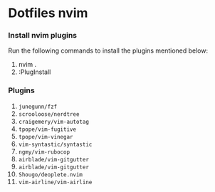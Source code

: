 # Dotfiles nvim
### Install nvim plugins
Run the following commands to install the plugins mentioned below:
1. nvim .
2. :PlugInstall

### Plugins
1. `junegunn/fzf`
2. `scrooloose/nerdtree`
3. `craigemery/vim-autotag`
4. `tpope/vim-fugitive`
5. `tpope/vim-vinegar`
6. `vim-syntastic/syntastic`
7. `ngmy/vim-rubocop`
8. `airblade/vim-gitgutter`
9. `airblade/vim-gitgutter`
10. `Shougo/deoplete.nvim`
11. `vim-airline/vim-airline`
